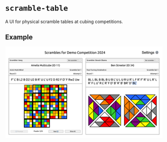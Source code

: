 # `scramble-table`

A UI for physical scramble tables at cubing competitions.

## Example

<picture>
  <source srcset="./img/example-dark-mode.png" media="(prefers-color-scheme: dark)">
  <img src="./img/example.png">
</picture>
